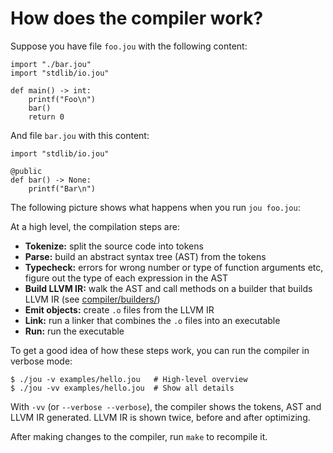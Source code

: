 # How does the compiler work?

Suppose you have file `foo.jou` with the following content:

```python3
import "./bar.jou"
import "stdlib/io.jou"

def main() -> int:
    printf("Foo\n")
    bar()
    return 0
```

And file `bar.jou` with this content:

```python3
import "stdlib/io.jou"

@public
def bar() -> None:
    printf("Bar\n")
```

The following picture shows what happens when you run `jou foo.jou`:



At a high level, the compilation steps are:
- **Tokenize:** split the source code into tokens
- **Parse:** build an abstract syntax tree (AST) from the tokens
- **Typecheck:** errors for wrong number or type of function arguments etc, figure out the type of each expression in the AST
- **Build LLVM IR:** walk the AST and call methods on a builder that builds LLVM IR (see [compiler/builders/](compiler/builders/))
- **Emit objects:** create `.o` files from the LLVM IR
- **Link:** run a linker that combines the `.o` files into an executable
- **Run:** run the executable

To get a good idea of how these steps work,
you can run the compiler in verbose mode:

```
$ ./jou -v examples/hello.jou   # High-level overview
$ ./jou -vv examples/hello.jou  # Show all details
```

With `-vv` (or `--verbose --verbose`), the compiler shows
the tokens, AST and LLVM IR generated.
LLVM IR is shown twice, before and after optimizing.

After making changes to the compiler, run `make` to recompile it.
